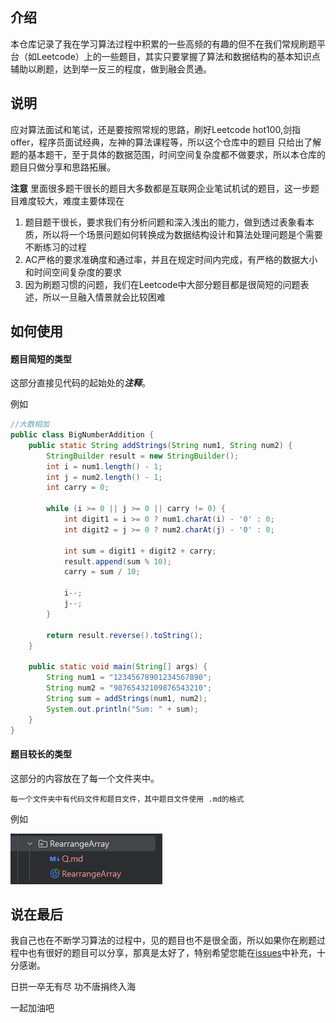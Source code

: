 ## 介绍

本仓库记录了我在学习算法过程中积累的一些高频的有趣的但不在我们常规刷题平台（如Leetcode）上的一些题目，其实只要掌握了算法和数据结构的基本知识点
辅助以刷题，达到举一反三的程度，做到融会贯通。


## 说明

应对算法面试和笔试，还是要按照常规的思路，刷好Leetcode hot100,剑指offer，程序员面试经典，左神的算法课程等，所以这个仓库中的题目
只给出了解题的基本题干，至于具体的数据范围，时间空间复杂度都不做要求，所以本仓库的题目只做分享和思路拓展。



**注意** 里面很多题干很长的题目大多数都是互联网企业笔试机试的题目，这一步题目难度较大，难度主要体现在

1. 题目题干很长，要求我们有分析问题和深入浅出的能力，做到透过表象看本质，所以将一个场景问题如何转换成为数据结构设计和算法处理问题是个需要不断练习的过程
2. AC严格的要求准确度和通过率，并且在规定时间内完成，有严格的数据大小和时间空间复杂度的要求
3. 因为刷题习惯的问题，我们在Leetcode中大部分题目都是很简短的问题表述，所以一旦融入情景就会比较困难


## 如何使用


#### 题目简短的类型 

这部分直接见代码的起始处的***注释***。

例如

```java
//大数相加    
public class BigNumberAddition {
    public static String addStrings(String num1, String num2) {
        StringBuilder result = new StringBuilder();
        int i = num1.length() - 1;
        int j = num2.length() - 1;
        int carry = 0;

        while (i >= 0 || j >= 0 || carry != 0) {
            int digit1 = i >= 0 ? num1.charAt(i) - '0' : 0;
            int digit2 = j >= 0 ? num2.charAt(j) - '0' : 0;

            int sum = digit1 + digit2 + carry;
            result.append(sum % 10);
            carry = sum / 10;

            i--;
            j--;
        }

        return result.reverse().toString();
    }

    public static void main(String[] args) {
        String num1 = "12345678901234567890";
        String num2 = "98765432109876543210";
        String sum = addStrings(num1, num2);
        System.out.println("Sum: " + sum);
    }
}    
```


#### 题目较长的类型

这部分的内容放在了每一个文件夹中。

```text
每一个文件夹中有代码文件和题目文件，其中题目文件使用 .md的格式
```

例如

![img.png](img.png)


## 说在最后

我自己也在不断学习算法的过程中，见的题目也不是很全面，所以如果你在刷题过程中也有很好的题目可以分享，那真是太好了，特别希望您能在[issues](https://github.com/iukkeopaa/CodeTopSummary/issues)中补充，十分感谢。

日拱一卒无有尽 功不唐捐终入海

一起加油吧





